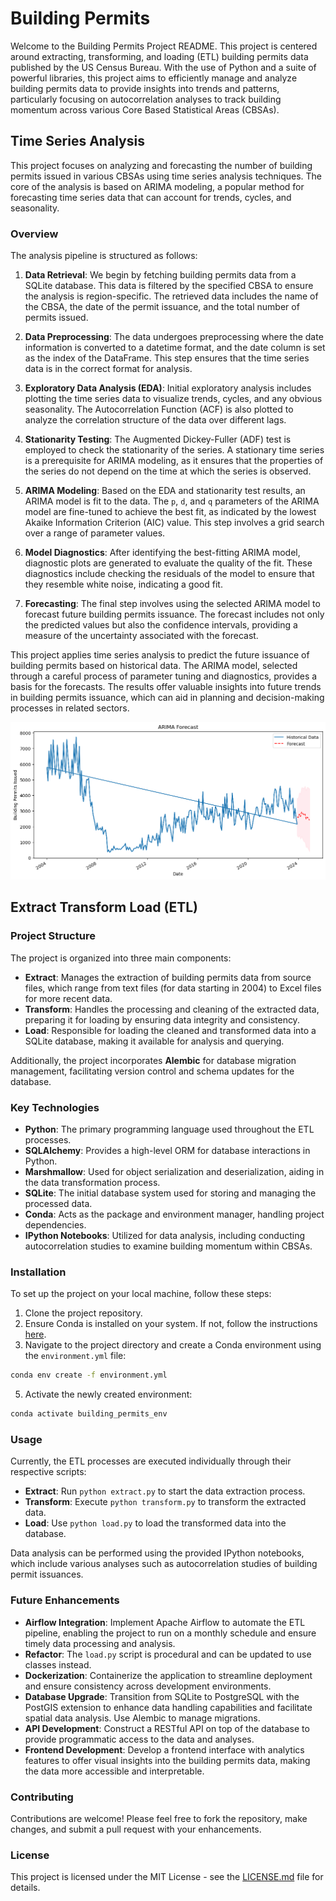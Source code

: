 # Building Permits

Welcome to the Building Permits Project README. This project is centered around extracting, transforming, and loading (ETL) building permits data published by the US Census Bureau. With the use of Python and a suite of powerful libraries, this project aims to efficiently manage and analyze building permits data to provide insights into trends and patterns, particularly focusing on autocorrelation analyses to track building momentum across various Core Based Statistical Areas (CBSAs).

## Time Series Analysis

This project focuses on analyzing and forecasting the number of building permits issued in various CBSAs using time series analysis techniques. The core of the analysis is based on ARIMA modeling, a popular method for forecasting time series data that can account for trends, cycles, and seasonality.

### Overview

The analysis pipeline is structured as follows:

1. **Data Retrieval**: We begin by fetching building permits data from a SQLite database. This data is filtered by the specified CBSA to ensure the analysis is region-specific. The retrieved data includes the name of the CBSA, the date of the permit issuance, and the total number of permits issued.

2. **Data Preprocessing**: The data undergoes preprocessing where the date information is converted to a datetime format, and the date column is set as the index of the DataFrame. This step ensures that the time series data is in the correct format for analysis.

3. **Exploratory Data Analysis (EDA)**: Initial exploratory analysis includes plotting the time series data to visualize trends, cycles, and any obvious seasonality. The Autocorrelation Function (ACF) is also plotted to analyze the correlation structure of the data over different lags.

4. **Stationarity Testing**: The Augmented Dickey-Fuller (ADF) test is employed to check the stationarity of the series. A stationary time series is a prerequisite for ARIMA modeling, as it ensures that the properties of the series do not depend on the time at which the series is observed.

5. **ARIMA Modeling**: Based on the EDA and stationarity test results, an ARIMA model is fit to the data. The `p`, `d`, and `q` parameters of the ARIMA model are fine-tuned to achieve the best fit, as indicated by the lowest Akaike Information Criterion (AIC) value. This step involves a grid search over a range of parameter values.

6. **Model Diagnostics**: After identifying the best-fitting ARIMA model, diagnostic plots are generated to evaluate the quality of the fit. These diagnostics include checking the residuals of the model to ensure that they resemble white noise, indicating a good fit.

7. **Forecasting**: The final step involves using the selected ARIMA model to forecast future building permits issuance. The forecast includes not only the predicted values but also the confidence intervals, providing a measure of the uncertainty associated with the forecast.

This project applies time series analysis to predict the future issuance of building permits based on historical data. The ARIMA model, selected through a careful process of parameter tuning and diagnostics, provides a basis for the forecasts. The results offer valuable insights into future trends in building permits issuance, which can aid in planning and decision-making processes in related sectors.

![ARIMA Forecast](assets/arima_forecast.png)

## Extract Transform Load (ETL)

### Project Structure

The project is organized into three main components:

- **Extract**: Manages the extraction of building permits data from source files, which range from text files (for data starting in 2004) to Excel files for more recent data.
- **Transform**: Handles the processing and cleaning of the extracted data, preparing it for loading by ensuring data integrity and consistency.
- **Load**: Responsible for loading the cleaned and transformed data into a SQLite database, making it available for analysis and querying.

Additionally, the project incorporates **Alembic** for database migration management, facilitating version control and schema updates for the database.

### Key Technologies

- **Python**: The primary programming language used throughout the ETL processes.
- **SQLAlchemy**: Provides a high-level ORM for database interactions in Python.
- **Marshmallow**: Used for object serialization and deserialization, aiding in the data transformation process.
- **SQLite**: The initial database system used for storing and managing the processed data.
- **Conda**: Acts as the package and environment manager, handling project dependencies.
- **IPython Notebooks**: Utilized for data analysis, including conducting autocorrelation studies to examine building momentum within CBSAs.

### Installation

To set up the project on your local machine, follow these steps:

1. Clone the project repository.
2. Ensure Conda is installed on your system. If not, follow the instructions [here](https://docs.conda.io/projects/conda/en/latest/user-guide/install/index.html).
3. Navigate to the project directory and create a Conda environment using the `environment.yml` file:
 ```bash
conda env create -f environment.yml
```
5. Activate the newly created environment:

```bash
conda activate building_permits_env
```

### Usage

Currently, the ETL processes are executed individually through their respective scripts:

- **Extract**: Run `python extract.py` to start the data extraction process.
- **Transform**: Execute `python transform.py` to transform the extracted data.
- **Load**: Use `python load.py` to load the transformed data into the database.

Data analysis can be performed using the provided IPython notebooks, which include various analyses such as autocorrelation studies of building permit issuances.

### Future Enhancements
- **Airflow Integration**: Implement Apache Airflow to automate the ETL pipeline, enabling the project to run on a monthly schedule and ensure timely data processing and analysis.
- **Refactor**: The `load.py` script is procedural and can be updated to use classes instead.
- **Dockerization**: Containerize the application to streamline deployment and ensure consistency across development environments.
- **Database Upgrade**: Transition from SQLite to PostgreSQL with the PostGIS extension to enhance data handling capabilities and facilitate spatial data analysis. Use Alembic to manage migrations.
- **API Development**: Construct a RESTful API on top of the database to provide programmatic access to the data and analyses.
- **Frontend Development**: Develop a frontend interface with analytics features to offer visual insights into the building permits data, making the data more accessible and interpretable.

### Contributing

Contributions are welcome! Please feel free to fork the repository, make changes, and submit a pull request with your enhancements.

### License

This project is licensed under the MIT License - see the [LICENSE.md](https://github.com/git/git-scm.com/blob/main/MIT-LICENSE.txt) file for details.

